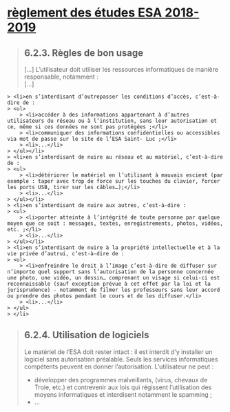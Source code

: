 # [règlement des études ESA 2018-2019](https://www.saint-luc.be/wp-content/uploads/2019/02/www.saint-luc.be-reglement-etudes-esa-2018-2019-modif-consultation-copies.pdf)

> ## 6.2.3. Règles de bon usage
> [...]
> L’utilisateur doit utiliser les ressources informatiques de manière responsable, notamment :
> <br/>
> [...]
> <ul>
    > <li>en s’interdisant d’outrepasser les conditions d’accès, c’est-à-dire de :
    > <ul>
        > <li>accéder à des informations appartenant à d’autres utilisateurs du réseau ou à l’institution, sans leur autorisation et ce, même si ces données ne sont pas protégées ;</li>
        > <li>communiquer des informations confidentielles ou accessibles via mot de passe sur le site de l’ESA Saint- Luc ;</li>
        > <li>...</li>
    > </ul></li>
    > <li>en s’interdisant de nuire au réseau et au matériel, c’est-à-dire de :
    > <ul>
        > <li>détériorer le matériel en l’utilisant à mauvais escient (par exemple : taper avec trop de force sur les touches du clavier, forcer les ports USB, tirer sur les câbles…);</li>
        > <li>...</li>
    > </ul></li>
    > <li>en s’interdisant de nuire aux autres, c’est-à-dire :
    > <ul>
        > <li>porter atteinte à l’intégrité de toute personne par quelque moyen que ce soit : messages, textes, enregistrements, photos, vidéos, etc. ;</li>
        > <li>...</li>
    > </ul></li>
    > <li>en s’interdisant de nuire à la propriété intellectuelle et à la vie privée d’autrui, c’est-à-dire de :
    > <ul>
        > <li>enfreindre le droit à l’image c’est-à-dire de diffuser sur n’importe quel support sans l’autorisation de la personne concernée une photo, une vidéo, un dessin… comprenant un visage si celui-ci est reconnaissable (sauf exception prévue à cet effet par la loi et la jurisprudence) - notamment de filmer les professeurs sans leur accord ou prendre des photos pendant le cours et de les diffuser.</li>
        > <li>...</li>
    > </ul>
    > </li>
> </ul>


> ## 6.2.4. Utilisation de logiciels
> Le matériel de l’ESA doit rester intact : il est interdit d’y installer un logiciel sans autorisation préalable. Seuls les services informatiques compétents peuvent en donner l’autorisation. L’utilisateur ne peut :
> <ul>
> <li>développer des programmes malveillants, (virus, chevaux de Troie, etc.) et contrevenir aux lois qui régissent l’utilisation des moyens informatiques et interdisent notamment le spamming ;</li>
> <li>...</li>
> </ul>
